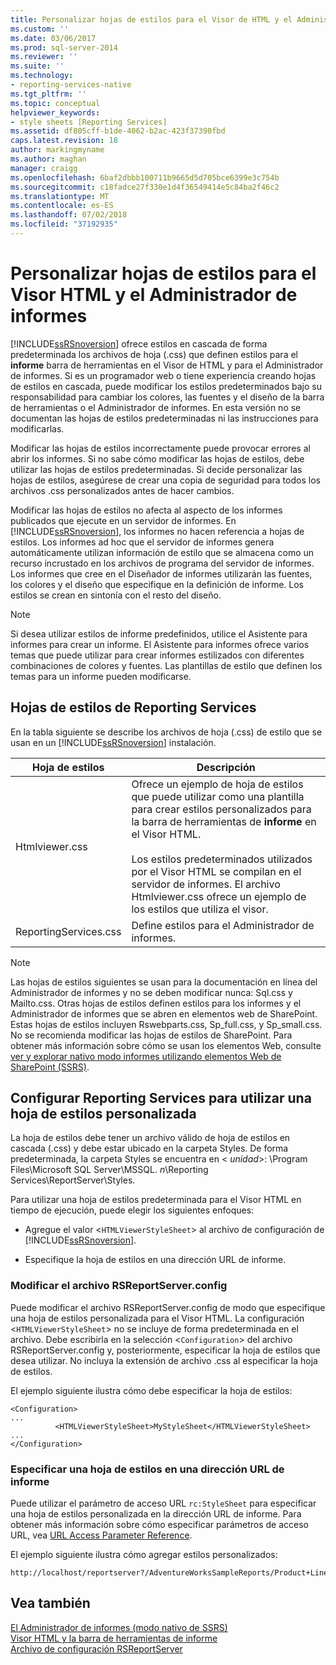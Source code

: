 ```yaml
---
title: Personalizar hojas de estilos para el Visor de HTML y el Administrador de informes | Microsoft Docs
ms.custom: ''
ms.date: 03/06/2017
ms.prod: sql-server-2014
ms.reviewer: ''
ms.suite: ''
ms.technology:
- reporting-services-native
ms.tgt_pltfrm: ''
ms.topic: conceptual
helpviewer_keywords:
- style sheets [Reporting Services]
ms.assetid: df805cff-b1de-4062-b2ac-423f37390fbd
caps.latest.revision: 18
author: markingmyname
ms.author: maghan
manager: craigg
ms.openlocfilehash: 6baf2dbbb100711b9665d5d705bce6399e3c754b
ms.sourcegitcommit: c18fadce27f330e1d4f36549414e5c84ba2f46c2
ms.translationtype: MT
ms.contentlocale: es-ES
ms.lasthandoff: 07/02/2018
ms.locfileid: "37192935"
---
```

# <a name="customize-style-sheets-for-html-viewer-and-report-manager"></a>Personalizar hojas de estilos para el Visor HTML y el Administrador de informes
  [!INCLUDE[ssRSnoversion](../includes/ssrsnoversion-md.md)] ofrece estilos en cascada de forma predeterminada los archivos de hoja (.css) que definen estilos para el **informe** barra de herramientas en el Visor de HTML y para el Administrador de informes. Si es un programador web o tiene experiencia creando hojas de estilos en cascada, puede modificar los estilos predeterminados bajo su responsabilidad para cambiar los colores, las fuentes y el diseño de la barra de herramientas o el Administrador de informes. En esta versión no se documentan las hojas de estilos predeterminadas ni las instrucciones para modificarlas.  
  
 Modificar las hojas de estilos incorrectamente puede provocar errores al abrir los informes. Si no sabe cómo modificar las hojas de estilos, debe utilizar las hojas de estilos predeterminadas. Si decide personalizar las hojas de estilos, asegúrese de crear una copia de seguridad para todos los archivos .css personalizados antes de hacer cambios.  
  
 Modificar las hojas de estilos no afecta al aspecto de los informes publicados que ejecute en un servidor de informes. En [!INCLUDE[ssRSnoversion](../includes/ssrsnoversion-md.md)], los informes no hacen referencia a hojas de estilos. Los informes ad hoc que el servidor de informes genera automáticamente utilizan información de estilo que se almacena como un recurso incrustado en los archivos de programa del servidor de informes. Los informes que cree en el Diseñador de informes utilizarán las fuentes, los colores y el diseño que especifique en la definición de informe. Los estilos se crean en sintonía con el resto del diseño.  
  
> [!NOTE]  
>  Si desea utilizar estilos de informe predefinidos, utilice el Asistente para informes para crear un informe. El Asistente para informes ofrece varios temas que puede utilizar para crear informes estilizados con diferentes combinaciones de colores y fuentes. Las plantillas de estilo que definen los temas para un informe pueden modificarse.  
  
## <a name="reporting-services-style-sheets"></a>Hojas de estilos de Reporting Services  
 En la tabla siguiente se describe los archivos de hoja (.css) de estilo que se usan en un [!INCLUDE[ssRSnoversion](../includes/ssrsnoversion-md.md)] instalación.  
  
|Hoja de estilos|Descripción|  
|-----------------|-----------------|  
|Htmlviewer.css|Ofrece un ejemplo de hoja de estilos que puede utilizar como una plantilla para crear estilos personalizados para la barra de herramientas de **informe** en el Visor HTML.<br /><br /> Los estilos predeterminados utilizados por el Visor HTML se compilan en el servidor de informes. El archivo Htmlviewer.css ofrece un ejemplo de los estilos que utiliza el visor.|  
|ReportingServices.css|Define estilos para el Administrador de informes.|  
  
> [!NOTE]  
>  Las hojas de estilos siguientes se usan para la documentación en línea del Administrador de informes y no se deben modificar nunca: Sql.css y Mailto.css. Otras hojas de estilos definen estilos para los informes y el Administrador de informes que se abren en elementos web de SharePoint. Estas hojas de estilos incluyen Rswebparts.css, Sp_full.css, y Sp_small.css. No se recomienda modificar las hojas de estilos de SharePoint. Para obtener más información sobre cómo se usan los elementos Web, consulte [ver y explorar nativo modo informes utilizando elementos Web de SharePoint &#40;SSRS&#41;](reports/view-and-explore-native-mode-reports-using-sharepoint-web-parts-ssrs.md).  
  
## <a name="configuring-reporting-services-to-use-a-custom-style-sheet"></a>Configurar Reporting Services para utilizar una hoja de estilos personalizada  
 La hoja de estilos debe tener un archivo válido de hoja de estilos en cascada (.css) y debe estar ubicado en la carpeta Styles. De forma predeterminada, la carpeta Styles se encuentra en \< *unidad*>: \Program Files\Microsoft SQL Server\MSSQL. *n*\Reporting Services\ReportServer\Styles.  
  
 Para utilizar una hoja de estilos predeterminada para el Visor HTML en tiempo de ejecución, puede elegir los siguientes enfoques:  
  
-   Agregue el valor <`HTMLViewerStyleSheet`> al archivo de configuración de [!INCLUDE[ssRSnoversion](../includes/ssrsnoversion-md.md)].  
  
-   Especifique la hoja de estilos en una dirección URL de informe.  
  
### <a name="modifying-the-rsreportserverconfig-file"></a>Modificar el archivo RSReportServer.config  
 Puede modificar el archivo RSReportServer.config de modo que especifique una hoja de estilos personalizada para el Visor HTML. La configuración <`HTMLViewerStyleSheet`> no se incluye de forma predeterminada en el archivo. Debe escribirla en la selección <`Configuration`> del archivo RSReportServer.config y, posteriormente, especificar la hoja de estilos que desea utilizar. No incluya la extensión de archivo .css al especificar la hoja de estilos.  
  
 El ejemplo siguiente ilustra cómo debe especificar la hoja de estilos:  
  
```  
<Configuration>  
...  
          <HTMLViewerStyleSheet>MyStyleSheet</HTMLViewerStyleSheet>  
...  
</Configuration>  
```  
  
### <a name="specifying-a-style-sheet-on-a-report-url"></a>Especificar una hoja de estilos en una dirección URL de informe  
 Puede utilizar el parámetro de acceso URL `rc:StyleSheet` para especificar una hoja de estilos personalizada en la dirección URL de informe. Para obtener más información sobre cómo especificar parámetros de acceso URL, vea [URL Access Parameter Reference](url-access-parameter-reference.md).  
  
 El ejemplo siguiente ilustra cómo agregar estilos personalizados:  
  
```  
http://localhost/reportserver?/AdventureWorksSampleReports/Product+Line+Sales&rs:Command=Render&rc:Stylesheet=MyStyleSheet  
```  
  
## <a name="see-also"></a>Vea también  
 [El Administrador de informes &#40;modo nativo de SSRS&#41;](../../2014/reporting-services/report-manager-ssrs-native-mode.md)   
 [Visor HTML y la barra de herramientas de informe](html-viewer-and-the-report-toolbar.md)   
 [Archivo de configuración RSReportServer](report-server/rsreportserver-config-configuration-file.md)  
  
  
